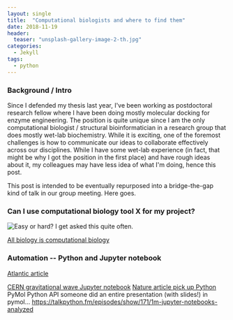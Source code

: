 ```yaml
---
layout: single
title:  "Computational biologists and where to find them"
date: 2018-11-19
header:
  teaser: "unsplash-gallery-image-2-th.jpg"
categories: 
  - Jekyll
tags:
  - python
---
```

### Background / Intro
Since I defended my thesis last year, I've been working as postdoctoral research fellow where I have been doing mostly molecular docking for enzyme engineering. The position is quite unique since I am the only computational biologist / structural bioinformatician in a research group that does mostly wet-lab biochemistry. While it is exciting, one of the foremost challenges is how to communicate our ideas to collaborate effectively across our disciplines. While I have some wet-lab experience (in fact, that might be why I got the position in the first place) and have rough ideas about it, my colleagues may have less idea of what I'm doing, hence this post.

This post is intended to be eventually repurposed into a bridge-the-gap kind of talk in our group meeting. Here goes.

### Can I use computational biology tool X for my project?
![Easy or hard?](https://imgs.xkcd.com/comics/tasks_2x.png "Task")
I get asked this quite often. 

[All biology is computational biology](https://journals.plos.org/plosbiology/article?id=10.1371/journal.pbio.2002050)

### Automation -- Python and Jupyter notebook
[Atlantic article](https://www.theatlantic.com/science/archive/2018/04/the-scientific-paper-is-obsolete/556676/)

[CERN gravitational wave Jupyter notebook](https://hub.mybinder.org/user/losc-tutorial-l-_event_tutorial-ymrn44sy/notebooks/index.ipynb)
[Nature article pick up Python](https://www.nature.com/news/programming-pick-up-python-1.16833)
PyMol Python API
someone did an entire presentation (with slides!) in pymol...
https://talkpython.fm/episodes/show/171/1m-jupyter-notebooks-analyzed
